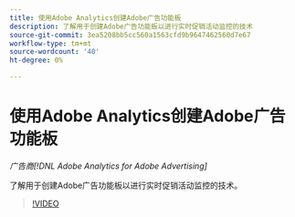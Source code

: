 ```yaml
---
title: 使用Adobe Analytics创建Adobe广告功能板
description: 了解用于创建Adobe广告功能板以进行实时促销活动监控的技术
source-git-commit: 3ea5208bb5cc560a1563cfd9b9647462560d7e67
workflow-type: tm+mt
source-wordcount: '40'
ht-degree: 0%

---
```


# 使用Adobe Analytics创建Adobe广告功能板

*广告商[!DNL Adobe Analytics for Adobe Advertising]*

了解用于创建Adobe广告功能板以进行实时促销活动监控的技术。

>[!VIDEO](https://video.tv.adobe.com/v/33922)
